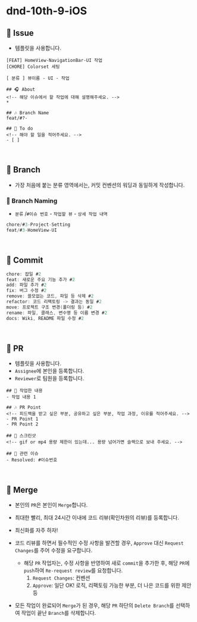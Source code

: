 # dnd-10th-9-iOS

## 🩷 Issue

- 템플릿을 사용합니다.

```
[FEAT] HomeView-NavigationBar-UI 작업
[CHORE] Colorset 세팅
```

```
[ 분류 ] 뷰이름 - UI - 작업

## 🎧 About
<!-- 해당 이슈에서 할 작업에 대해 설명해주세요. -->
* 

## 🎶 Branch Name
feat/#?-

## 🎹 To do
<!-- 해야 할 일을 적어주세요. -->
- [ ]
```
</br>

## 🧡 Branch

- 가장 처음에 붙는 분류 영역에서는, 커밋 컨벤션의 워딩과 동일하게 작성합니다.

### 💛 Branch Naming

- `분류` /`#이슈 번호` - `작업할 뷰` - `상세 작업 내역`

```swift
chore/#3-Project-Setting
feat/#3-HomeView-UI
```
</br>

## 💚 Commit

```swift
chore: 잡일 #2
feat: 새로운 주요 기능 추가 #2
add: 파일 추가 #2
fix: 버그 수정 #2
remove: 쓸모없는 코드, 파일 등 삭제 #2
refactor: 코드 리팩토링 -> 결과는 동일 #2
move: 프로젝트 구조 변경(폴더링 등) #2
rename: 파일, 클래스, 변수명 등 이름 변경 #2
docs: Wiki, README 파일 수정 #2
```
</br>

## 🩵 PR

- 템플릿을 사용합니다.
- `Assignee`에 본인을 등록합니다.
- `Reviewer`로 팀원을 등록합니다.

```
## 🎸 작업한 내용
- 작업 내용 1

## 🎶 PR Point
<!-- 피드백을 받고 싶은 부분, 공유하고 싶은 부분, 작업 과정, 이유를 적어주세요. -->
- PR Point 1
- PR Point 2

## 📸 스크린샷
<!-- gif or mp4 용량 제한이 있는데... 용량 넘어가면 슬랙으로 보내 주세요. -->

## 💽 관련 이슈
- Resolved: #이슈번호
```
</br>

## 💜 Merge
- 본인의 `PR`은 본인이 `Merge`합니다.
- 최대한 빨리, 최대 24시간 이내에 코드 리뷰(확인차원의 리뷰)를 등록합니다.
- 최신화를 자주 하자!

- 코드 리뷰를 하면서 필수적인 수정 사항을 발견할 경우, `Approve` 대신 `Request Changes`를 주어 수정을 요구합니다.
    - 해당 `PR` 작업자는, 수정 사항을 반영하여 새로 `commit`을 추가한 후, 해당 `PR`에 `push`하여 `Re-request review`를 요청합니다.
        1. `Request Changes`: 컨벤션 
        2. `Approve`: 일단 OK! 로직, 리팩토링 가능한 부분, 더 나은 코드를 위한 제안 등

- 모든 작업이 완료되어 `Merge`가 된 경우, 해당 `PR` 하단의 `Delete Branch`를 선택하여 작업이 끝난 `Branch`를 삭제합니다.
